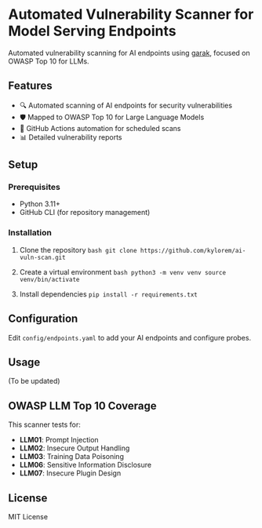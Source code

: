 # Automated Vulnerability Scanner for Model Serving Endpoints

Automated vulnerability scanning for AI endpoints using [garak](https://github.com/leondz/garak), focused on OWASP Top 10 for LLMs.

## Features

- 🔍 Automated scanning of AI endpoints for security vulnerabilities
- 🛡️ Mapped to OWASP Top 10 for Large Language Models
- 🤖 GitHub Actions automation for scheduled scans
- 📊 Detailed vulnerability reports

## Setup

### Prerequisites
- Python 3.11+
- GitHub CLI (for repository management)

### Installation

1. Clone the repository
```bash git clone https://github.com/kylorem/ai-vuln-scan.git```

2. Create a virtual environment
```bash python3 -m venv venv source venv/bin/activate```

3. Install dependencies
```pip install -r requirements.txt```

## Configuration

Edit `config/endpoints.yaml` to add your AI endpoints and configure probes.

## Usage

(To be updated)

## OWASP LLM Top 10 Coverage

This scanner tests for:
- **LLM01**: Prompt Injection
- **LLM02**: Insecure Output Handling
- **LLM03**: Training Data Poisoning
- **LLM06**: Sensitive Information Disclosure
- **LLM07**: Insecure Plugin Design

## License

MIT License

